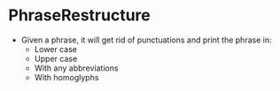 # PhraseRestructure
- Given a phrase, it will get rid of punctuations and print the phrase in:
  - Lower case
  - Upper case
  - With any abbreviations
  - With homoglyphs
